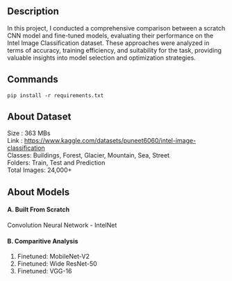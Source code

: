 ## Description
In this project, I conducted a comprehensive comparison between a scratch CNN model and fine-tuned models, evaluating their performance on the Intel Image Classification dataset. These approaches were analyzed in terms of accuracy, training efficiency, and suitability for the task, providing valuable insights into model selection and optimization strategies.

## Commands
```
pip install -r requirements.txt
```

## About Dataset 
Size : 363 MBs <br>
Link : https://www.kaggle.com/datasets/puneet6060/intel-image-classification <br>
Classes: Buildings, Forest, Glacier, Mountain, Sea, Street <br>
Folders: Train, Test and Prediction <br>
Total Images: 24,000+ <br>

## About Models
#### A. Built From Scratch 
Convolution Neural Network - IntelNet

#### B. Comparitive Analysis
1. Finetuned: MobileNet-V2
2. Finetuned: Wide ResNet-50
3. Finetuned: VGG-16 